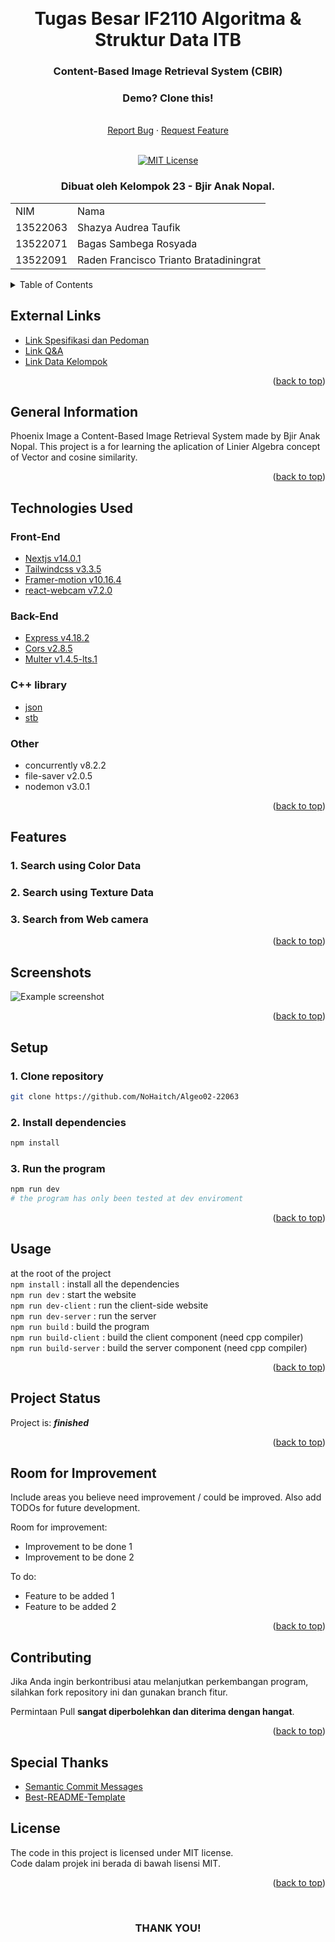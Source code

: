 <!-- Back to Top Link-->
<a name="readme-top"></a>


<br />
<div align="center">
  <h1 align="center">Tugas Besar IF2110 Algoritma & Struktur Data ITB</h1>

  <p align="center">
    <h3>Content-Based Image Retrieval System (CBIR)</h3>
    <h3>Demo? Clone this!</h3>
    <br>
    <a href="https://github.com/NoHaitch/Tubes2_Algeo/issues">Report Bug</a>
    ·
    <a href="https://github.com/NoHaitch/Tubes2_Algeo/issues">Request Feature</a>
<br>
<br>

[![MIT License][license-shield]][license-url]

  </p>
</div>


<!-- CONTRIBUTOR -->
<div align="center" id="contributor">
  <strong>
    <h3>Dibuat oleh Kelompok 23 - Bjir Anak Nopal.</h3>
    <table align="center">
      <tr>
        <td>NIM</td>
        <td>Nama</td>
      </tr>
      <tr>
        <td>13522063</td>
        <td>Shazya Audrea Taufik</td>
      </tr>
      <tr>
        <td>13522071</td>
        <td>Bagas Sambega Rosyada</td>
      </tr>
      <tr>
        <td>13522091</td>
        <td>Raden Francisco Trianto Bratadiningrat</td>
      </tr>
    </table>
  </strong>
</div>



<!-- TABLE OF CONTENTS -->
<details>
  <summary>Table of Contents</summary>
  <ol>
    <li><a href="#general-information">General Information</a></li>
    <li><a href="#technologies-used">Technologies Used</a></li>
    <li><a href="#features">Features</a></li>
    <li><a href="#screenshots">Screenshots</a></li>
    <li><a href="#setup">Setup</a></li>
    <li><a href="#usage">Usage</a></li>
    <li><a href="#project-status">Project Status</a></li>
    <li><a href="#room-for-improvement">Room For Improvement</a></li>
    <li><a href="#contributing">Contributing</a></li>
    <li><a href="#special-thanks">Special Thanks</a></li>
    <li><a href="#license">License</a></li>
  </ol>
</details>


<!-- EXTERNAL LINKS -->
## External Links

- [Link Spesifikasi dan Pedoman](https://docs.google.com/document/d/1HVDyywnUdNz9hStgx5ZLqHypK89hWH8qfERJOiDw6KA/edit)
- [Link Q&A](https://docs.google.com/spreadsheets/d/18SK0y6rL9ZQtNMRR83Vy-Z3VtycjyJQj6rhDf1633qM/edit#gid=0)
- [Link Data Kelompok](https://docs.google.com/spreadsheets/d/18SK0y6rL9ZQtNMRR83Vy-Z3VtycjyJQj6rhDf1633qM/edit#gid=1688564596)

<p align="right">(<a href="#readme-top">back to top</a>)</p>




<!-- GENERAL INFORMATION -->
## General Information
Phoenix Image a Content-Based Image Retrieval System made by Bjir Anak Nopal. This project is a for learning the aplication of Linier Algebra concept of Vector and cosine similarity. 
<!-- You don't have to answer all the questions - just the ones relevant to your project. -->

<p align="right">(<a href="#readme-top">back to top</a>)</p>



<!-- TECHNOLOGIES USED -->
## Technologies Used
### Front-End
- [Nextjs v14.0.1](https://nextjs.org/) 
- [Tailwindcss v3.3.5](https://tailwindcss.com/) 
- [Framer-motion v10.16.4](https://www.framer.com/motion/) 
- [react-webcam v7.2.0](https://www.npmjs.com/package/react-webcam) 

### Back-End
- [Express v4.18.2](https://expressjs.com/) 
- [Cors v2.8.5](https://www.npmjs.com/package/cors)
- [Multer v1.4.5-lts.1](https://www.npmjs.com/package/multer)

### C++ library
- [json](https://github.com/nlohmann/json)
- [stb](https://github.com/nothings/stb)

### Other
- concurrently v8.2.2
- file-saver v2.0.5
- nodemon v3.0.1

<p align="right">(<a href="#readme-top">back to top</a>)</p>



<!-- FEATURES -->
## Features
### 1. Search using Color Data
### 2. Search using Texture Data
### 3. Search from Web camera 

<p align="right">(<a href="#readme-top">back to top</a>)</p>



<!-- SCREEENSHOTS -->
## Screenshots
![Example screenshot](./img/screenshot.png)
<!-- If you have screenshots you'd like to share, include them here. -->

<p align="right">(<a href="#readme-top">back to top</a>)</p>



<!-- SETUP -->
## Setup
### 1. Clone repository    
```bash
git clone https://github.com/NoHaitch/Algeo02-22063
``` 
### 2. Install dependencies   
```bash
npm install
``` 
### 3. Run the program    
```bash
npm run dev
# the program has only been tested at dev enviroment
``` 

<p align="right">(<a href="#readme-top">back to top</a>)</p>



<!-- USAGE -->
## Usage

at the root of the project   
`npm install` : install all the dependencies   
`npm run dev` : start the website  
`npm run dev-client` : run the client-side website  
`npm run dev-server` : run the server  
`npm run build` : build the program  
`npm run build-client` : build the client component (need cpp compiler)  
`npm run build-server` : build the server component (need cpp compiler)  

<p align="right">(<a href="#readme-top">back to top</a>)</p>



<!-- PROJECT STATUS -->
## Project Status
Project is: ___finished___

<p align="right">(<a href="#readme-top">back to top</a>)</p>



## Room for Improvement
Include areas you believe need improvement / could be improved. Also add TODOs for future development.

Room for improvement:
- Improvement to be done 1
- Improvement to be done 2

To do:
- Feature to be added 1
- Feature to be added 2

<p align="right">(<a href="#readme-top">back to top</a>)</p>



<!-- CONTRIBUTING -->
## Contributing

Jika Anda ingin berkontribusi atau melanjutkan perkembangan program, silahkan fork repository ini dan gunakan branch fitur.  

Permintaan Pull __sangat diperbolehkan dan diterima dengan hangat__.

<p align="right">(<a href="#readme-top">back to top</a>)</p>

## Special Thanks
- [Semantic Commit Messages](https://gist.github.com/joshbuchea/6f47e86d2510bce28f8e7f42ae84c716) 
- [Best-README-Template](https://github.com/othneildrew/Best-README-Template)

<!-- LICENSE -->
## License

The code in this project is licensed under MIT license.  
Code dalam projek ini berada di bawah lisensi MIT.

<p align="right">(<a href="#readme-top">back to top</a>)</p>

<br>
<h3 align="center"> THANK YOU! </h3>

<!-- MARKDOWN LINKS & IMAGES -->
<!-- https://www.markdownguide.org/basic-syntax/#reference-style-links -->
[issues-url]: https://github.com/NoHaitch/Tubes2_Algeo/issues
[license-shield]: https://img.shields.io/github/license/othneildrew/Best-README-Template.svg?style=for-the-badge
[license-url]: https://github.com/NoHaitch/Tubes2_Algeo/blob/main/LICENSE
